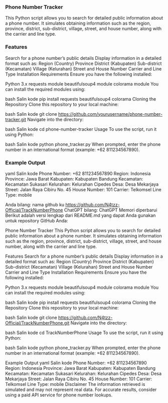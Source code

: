 ### Phone Number Tracker

This Python script allows you to search for detailed public information about a phone number. It simulates obtaining information such as the region, province, district, sub-district, village, street, and house number, along with the carrier and line type.

### Features
Search for a phone number’s public details
Display information in a detailed format such as:
Region (Country)
Province
District (Kabupaten)
Sub-district (Kecamatan)
Village (Kelurahan)
Street and House Number
Carrier and Line Type
Installation
Requirements
Ensure you have the following installed:

Python 3.x
requests module
beautifulsoup4 module
colorama module
You can install the required modules using:

bash
Salin kode
pip install requests beautifulsoup4 colorama
Cloning the Repository
Clone this repository to your local machine:

bash
Salin kode
git clone https://github.com/yourusername/phone-number-tracker.git
Navigate into the directory:

bash
Salin kode
cd phone-number-tracker
Usage
To use the script, run it using Python:

bash
Salin kode
python phone_tracker.py
When prompted, enter the phone number in an international format (example: +62 811234567890).

### Example Output
yaml
Salin kode
Phone Number: +62 811234567890
Region: Indonesia
Province: Jawa Barat
Kabupaten: Kabupaten Bandung
Kecamatan: Kecamatan Sukasari
Kelurahan: Kelurahan Cipedes
Desa: Desa Mekarjaya
Street: Jalan Raya Cibiru No. 45
House Number: 101
Carrier: Telkomsel
Line Type: mobile





Anda bilang:
nama github ku https://github.com/N4tzz-Official/TrackNumberPhone
ChatGPT bilang:
ChatGPT
Memori diperbarui
Berikut adalah versi lengkap dari README.md yang dapat Anda gunakan untuk repository GitHub Anda:

Phone Number Tracker
This Python script allows you to search for detailed public information about a phone number. It simulates obtaining information such as the region, province, district, sub-district, village, street, and house number, along with the carrier and line type.

Features
Search for a phone number’s public details
Display information in a detailed format such as:
Region (Country)
Province
District (Kabupaten)
Sub-district (Kecamatan)
Village (Kelurahan)
Street and House Number
Carrier and Line Type
Installation
Requirements
Ensure you have the following installed:

Python 3.x
requests module
beautifulsoup4 module
colorama module
You can install the required modules using:

bash
Salin kode
pip install requests beautifulsoup4 colorama
Cloning the Repository
Clone this repository to your local machine:

bash
Salin kode
git clone https://github.com/N4tzz-Official/TrackNumberPhone.git
Navigate into the directory:

bash
Salin kode
cd TrackNumberPhone
Usage
To use the script, run it using Python:

bash
Salin kode
python phone_tracker.py
When prompted, enter the phone number in an international format (example: +62 811234567890).

Example Output
yaml
Salin kode
Phone Number: +62 811234567890
Region: Indonesia
Province: Jawa Barat
Kabupaten: Kabupaten Bandung
Kecamatan: Kecamatan Sukasari
Kelurahan: Kelurahan Cipedes
Desa: Desa Mekarjaya
Street: Jalan Raya Cibiru No. 45
House Number: 101
Carrier: Telkomsel
Line Type: mobile
Disclaimer
The information retrieved is simulated and may not represent real data. For accurate results, consider using a paid API service for phone number lookups.
